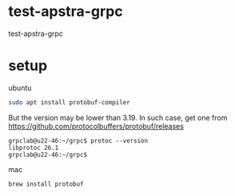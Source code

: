 # test-apstra-grpc
test-apstra-grpc

# setup

ubuntu
```sh
sudo apt install protobuf-compiler
```

But the version may be lower than 3.19. In such case, get one from https://github.com/protocolbuffers/protobuf/releases
```
grpclab@u22-46:~/grpc$ protoc --version
libprotoc 26.1
grpclab@u22-46:~/grpc$ 
```

mac
```
brew install protobuf
```


